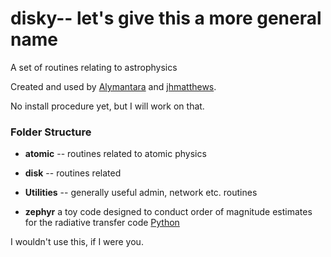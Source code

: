 disky-- let's give this a more general name
=====

A set of routines relating to astrophysics 

Created and used by [Alymantara](https://github.com/alymantara) and [jhmatthews](https://github.com/jhmatthews).

No install procedure yet, but I will work on that.

### Folder Structure

* **atomic** -- routines related to atomic physics

* **disk** -- routines related 

* **Utilities** -- generally useful admin, network etc. routines

* **zephyr** a toy code designed to conduct order of magnitude estimates for the radiative transfer code [Python](https://github.com/agnwinds/python)




I wouldn't use this, if I were you.
